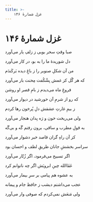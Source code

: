 ```yaml
---
title: >-
    غزل شمارهٔ ۱۴۶
---
```

# غزل شمارهٔ ۱۴۶

<div class="b" id="bn1"><div class="m1"><p>صبا وقتِ سحر بویی ز زلفِ یار می‌آورد</p></div>
<div class="m2"><p>دل شوریدهٔ ما را به بو، در کار می‌آورد</p></div></div>
<div class="b" id="bn2"><div class="m1"><p>من آن شکلِ صنوبر را ز باغِ دیده بَرکَندَم</p></div>
<div class="m2"><p>که هر گُل کز غمش بِشْکُفت مِحنت بار می‌آورد</p></div></div>
<div class="b" id="bn3"><div class="m1"><p>فروغِ ماه می‌دیدم ز بامِ قصر او روشن</p></div>
<div class="m2"><p>که رو از شرمِ آن خورشید در دیوار می‌آورد</p></div></div>
<div class="b" id="bn4"><div class="m1"><p>ز بیمِ غارتِ عشقش دلِ پُرخون رها کردم</p></div>
<div class="m2"><p>ولی می‌ریخت خون و رَه بِدان هنجار می‌آورد</p></div></div>
<div class="b" id="bn5"><div class="m1"><p>به قولِ مطرب و ساقی، برون رفتم گَه و بی‌گَه</p></div>
<div class="m2"><p>کز آن راهِ گران قاصد خبر دشوار می‌آورد</p></div></div>
<div class="b" id="bn6"><div class="m1"><p>سراسر بخششِ جانان طریقِ لطف و احسان بود</p></div>
<div class="m2"><p>اگر تسبیح می‌فرمود، اگر زُنّار می‌آورد</p></div></div>
<div class="b" id="bn7"><div class="m1"><p>عَفَاالله چینِ ابرویَش اگر چه ناتوانم کرد</p></div>
<div class="m2"><p>به عشوه هم پیامی بر سرِ بیمار می‌آورد</p></div></div>
<div class="b" id="bn8"><div class="m1"><p>عجب می‌داشتم دیشب ز حافظ جام و پیمانه</p></div>
<div class="m2"><p>ولی مَنعَش نمی‌کردم که صوفی وار می‌آورد</p></div></div>